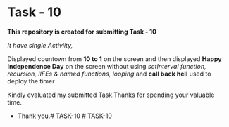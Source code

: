 # Task - 10

**This repository is created for submitting Task - 10**

*It have single Activiity,*

   Displayed countown from **10 to 1** on the screen and then displayed **Happy Independence Day** on the screen without using *setInterval function, recursion, IIFEs & named functions, looping* and **call back hell** used to deploy the timer
   
   Kindly evaluated my submitted Task.Thanks for spending your valuable time.

 - Thank you.#   T A S K - 1 0  
 #   T A S K - 1 0  
 
